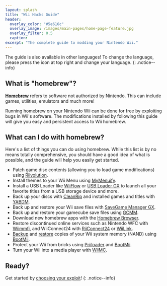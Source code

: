 ```yaml
---
layout: splash
title: "Wii Hacks Guide"
header:
  overlay_color: "#5e616c"
  overlay_image: /images/main-pages/home-page-feature.jpg
  overlay_filter: 0.5
  caption:
excerpt: "The complete guide to modding your Nintendo Wii."
---
```


The guide is also available in other languages! To change the language, please press the icon at top right and change your language.
{: .notice--info}

## What is "homebrew"?

[**Homebrew**](https://en.wikipedia.org/wiki/Homebrew_(video_games)) refers to software not authorized by Nintendo. This can include games, utilities, emulators and much more!

Running homebrew on your Nintendo Wii can be done for free by exploiting bugs in Wii's software. The modifications installed by following this guide will give you easy and persistent access to Wii homebrew.

## What can I do with homebrew?

Here's a list of things you can do using homebrew. While this list is by no means totally comprehensive, you should have a good idea of what is possible, and the guide will help you easily get started.

+ Patch game disc contents (allowing you to load game modifications) using [Riivolution](riivolution).
+ Install themes to your Wii Menu using [MyMenuify](themes).
+ Install a USB Loader like [WiiFlow](wiiflow) or [USB Loader GX](usbloadergx) to launch all your favorite titles from a USB storage device and more.
+ Back up your discs with [CleanRip](/dump-games) and installed games and titles with [YABDM](dump-wads).
+ Back up and restore your Wii save files with [SaveGame Manager GX](https://wiidatabase.de/downloads/wii-tools/savegame-manager-gx-beta/).
+ Back up and restore your gamecube save files using [GCMM](gcsaves).
+ Download new homebrew apps with the [Homebrew Browser](hbb).
+ Restore discontinued online services such as Nintendo WFC with [Wiimmfi](wiimmfi), and WiiConnect24 with [RiiConnect24](riiconnect24) or [WiiLink](wiilink).
+ [Backup](bootmii) and [restore](bootmiirecover) copies of your Wii system memory (NAND) using [BootMii](hbc).
+ Protect your Wii from bricks using [Priiloader](priiloader) and [BootMii](bootmii).
+ Turn your Wii into a media player with [WiiMC](https://oscwii.org/library/app/wiimc-ss).


## Ready?

Get started by [choosing your exploit](get-started)!
{: .notice--info}
